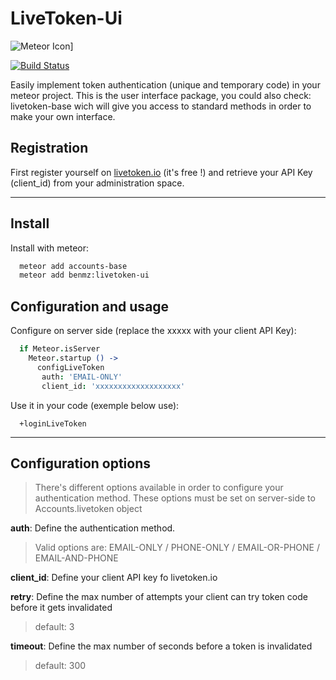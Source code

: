 # LiveToken-Ui

![Meteor Icon](http://icon.meteor.com/package/benmz:livetoken-ui)]

[![Build Status](https://secure.travis-ci.org/x62en/livetoken-ui.png?branch=master)](https://travis-ci.org/x62en/livetoken-ui)

Easily implement token authentication (unique and temporary code) in your meteor project.
This is the user interface package, you could also check: livetoken-base wich will give you access to standard methods in order to make your own interface.

## Registration

First register yourself on [livetoken.io](http://livetoken.io) (it's free !) and retrieve your API Key (client_id) from your administration space.

___

## Install

Install with meteor:
  ```sh
    meteor add accounts-base
    meteor add benmz:livetoken-ui
  ```

## Configuration and usage

Configure on server side (replace the xxxxx with your client API Key):
  ```coffeescript
    if Meteor.isServer
      Meteor.startup () ->
        configLiveToken
         auth: 'EMAIL-ONLY'
         client_id: 'xxxxxxxxxxxxxxxxxxx'
  ```

Use it in your code (exemple below use):
  ```jade
    +loginLiveToken
  ```

___

## Configuration options

>There's different options available in order to configure your authentication method.
>These options must be set on server-side to Accounts.livetoken object

**auth**: Define the authentication method.
>Valid options are: EMAIL-ONLY / PHONE-ONLY / EMAIL-OR-PHONE / EMAIL-AND-PHONE

**client_id**: Define your client API key fo livetoken.io

**retry**: Define the max number of attempts your client can try token code before it gets invalidated
> default: 3

**timeout**: Define the max number of seconds before a token is invalidated
> default: 300


